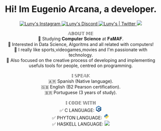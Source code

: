 <h1 align="center">Hi! Im Eugenio Arcana, a developer.</h1>
<p align="center">
<a href="https://www.instagram.com/eugenio_arcana/?hl=es-la">
  <img alt="Luny's Instagram" width="22px" src="https://raw.githubusercontent.com/hussainweb/hussainweb/main/icons/instagram.png" />
</a>
<a href="https://discord.com/users/LUNY#9437">
  <img alt="Luny's Discord" width="22px" src="https://raw.githubusercontent.com/peterthehan/peterthehan/master/assets/discord.svg" />
</a>
<a href="https://twitter.com/eugearcana11">
  <img alt="Luny's | Twitter" width="22px" src="https://raw.githubusercontent.com/peterthehan/peterthehan/master/assets/twitter.svg" />
</a>
<a href="mailto:eugenioarcana11@gmail.com">
  <img src="https://github.com/blackcater/blackcater/raw/main/images/social-gmail.svg" height="20" />
</a>
</p>





<p align="center">
𝔸𝔹𝕆𝕌𝕋 𝕄𝔼
<br />
🌱 Studying 𝐂𝐨𝐦𝐩𝐮𝐭𝐞𝐫 𝐒𝐜𝐢𝐞𝐧𝐜𝐞 at 𝐅𝐚𝐌𝐀𝐅.
<br />
👀 Interested in Data Science, Algoritms and all related with computers!
<br />
👦 I really like sports,videogames,movies and I'm passionate with technology.
<br />
💞️ Also focused on the creative process of developing and implementing usefuls tools for people, centred on programming.
<br />
</p>

<p align="center">
𝕀 𝕊ℙ𝔼𝔸𝕂
<br />
🇦🇷 Spanish (Native language).
<br />
🇬🇧 English (B2 Pearson certification).
<br />
🇧🇷 Portuguese (3 years of study).

<p align="center">
𝕀 ℂ𝕆𝔻𝔼 𝕎𝕀𝕋ℍ
<br />
✅ C LANGUAGE: <code><img height="20" src="https://raw.githubusercontent.com/github/explore/80688e429a7d4ef2fca1e82350fe8e3517d3494d/topics/cpp/cpp.png"></code>
<br />
✅ PHYTON LANGUAGE: <code><img height="20" src="https://raw.githubusercontent.com/github/explore/80688e429a7d4ef2fca1e82350fe8e3517d3494d/topics/python/python.png"></code>
  <br />
✅ HASKELL LANGUAGE: <code><img height="12" src="https://user-images.githubusercontent.com/8467908/103012469-94618600-4533-11eb-9e18-b521e7d43021.png"></code>
<br />







<!---
Luny7/Luny7 is a ✨ special ✨ repository because its `README.md` (this file) appears on your GitHub profile.
You can click the Preview link to take a look at your changes.
--->
